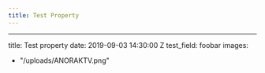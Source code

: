 ```yaml
---
title: Test Property
---
```


---
title: Test property
date: 2019-09-03 14:30:00 Z
test_field: foobar
images:
- "/uploads/ANORAKTV.png"

